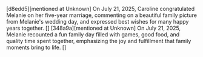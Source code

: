 [d8edd5][mentioned at Unknown] On July 21, 2025, Caroline congratulated Melanie on her five-year marriage, commenting on a beautiful family picture from Melanie's wedding day, and expressed best wishes for many happy years together. []
[348a9a][mentioned at Unknown] On July 21, 2025, Melanie recounted a fun family day filled with games, good food, and quality time spent together, emphasizing the joy and fulfillment that family moments bring to life. []
